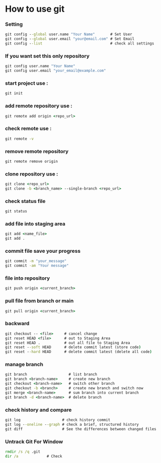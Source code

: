 # How to use git
### Setting
```cmd
git config --global user.name "Your Name"       # Set User
git config --global user.email "your@email.com" # Set Email
git config --list                               # check all settings
```
### If you want set this only repository
```cmd
git config user.name "Your Name"
git config user.email "your_email@example.com"
```
### start project use :
```cmd
git init
```
### add remote repository use :
```cmd
git remote add origin <repo_url>
```
### check remote use :
```cmd
git remote -v
```
### remove remote repository
```cmd
git remote remove origin
```
### clone repository use :
```cmd
git clone <repo_url>
git clone -b <branch_name> --single-branch <repo_url>
```
### check status file
```cmd
git status 
```
### add file into staging area
```cmd
git add <name_file>
git add .
```
### commit file save your progress
```cmd
git commit -m "your_message"
git commit -am "Your message"
```
### file into repository
```cmd
git push origin <current_branch>
```
### pull file from branch or main
```cmd
git pull origin <current_branch>
```
### backward
```cmd
git checkout -- <file>     # cancel change
git reset HEAD <file>      # out to Staging Area
git reset HEAD .           # out all file to Staging Area
git reset --soft HEAD      # delete commit latest (store code)
git reset --hard HEAD      # delete commit latest (delete all code)
```
### manage branch
```cmd
git branch                   # list branch
git branch <branch-name>     # create new branch 
git checkout <branch-name>   # switch other branch 
git checkout -b <branch>     # create new branch and switch now
git merge <branch-name>      # sum branch into current branch
git branch -d <branch-name>  # delete branch
```
### check history and compare
```cmd
git log                   # check history commit
git log --oneline --graph # check a brief, structured history
git diff                  # See the differences between changed files
```
### Untrack Git For Window
```cmd
rmdir /s /q .git
dir /a             # Check
```
